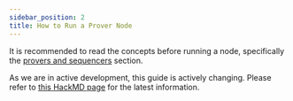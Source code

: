 ```yaml
---
sidebar_position: 2
title: How to Run a Prover Node
---
```


It is recommended to read the concepts before running a node, specifically the [provers and sequencers](../../concepts/provers-and-sequencers/index.md) section.

As we are in active development, this guide is actively changing. Please refer to [this HackMD page](https://hackmd.io/@aztec-network/epoch-proving-integration-guide#Running-a-Prover-Node) for the latest information.